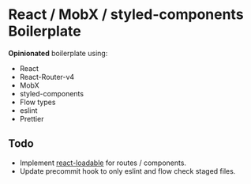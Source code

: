 # React / MobX / styled-components Boilerplate

**Opinionated** boilerplate using:

- React
- React-Router-v4
- MobX
- styled-components
- Flow types
- eslint
- Prettier

## Todo

- Implement [react-loadable](https://github.com/jamiebuilds/react-loadable) for routes / components.
- Update precommit hook to only eslint and flow check staged files.
